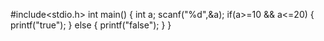  #include<stdio.h>
int main()
{
    int a;
    scanf("%d",&a);
    if(a>=10 && a<=20)
    {
        printf("true");
    }
    else
    {
        printf("false");
    }
}
